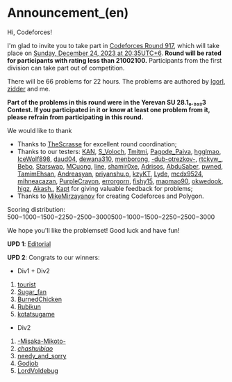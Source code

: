 # Announcement_(en)

Hi, Codeforces!

I'm glad to invite you to take part in [Codeforces Round 917](https://codeforces.com/contests/1917), which will take place on [Sunday, December 24, 2023 at 20:35UTC+6](https://codeforces.com/https://www.timeanddate.com/worldclock/fixedtime.html?day=24&month=12&year=2023&hour=17&min=35&sec=0&p1=166). **Round will be rated for participants with rating less than 21002100.** Participants from the first division can take part out of competition.

There will be 66 problems for 22 hours. The problems are authored by [IgorI](https://codeforces.com/profile/IgorI "Grandmaster IgorI"), [zidder](https://codeforces.com/profile/zidder "Grandmaster zidder") and me.

**Part of the problems in this round were in the Yerevan SU 28.1₀.₂₀₂3 Contest. If you participated in it or know at least one problem from it, please refrain from participating in this round.**

We would like to thank

 * Thanks to [TheScrasse](https://codeforces.com/profile/TheScrasse "Grandmaster TheScrasse") for excellent round coordination;
* Thanks to our testers: [KAN](https://codeforces.com/profile/KAN "Legendary Grandmaster KAN"), [S_Voloch](https://codeforces.com/profile/S_Voloch "Pupil S_Voloch"), [Tmitmi](https://codeforces.com/profile/Tmitmi "Expert Tmitmi"), [Pagode_Paiva](https://codeforces.com/profile/Pagode_Paiva "Expert Pagode_Paiva"), [hgglmao](https://codeforces.com/profile/hgglmao "Expert hgglmao"), [IceWolf898](https://codeforces.com/profile/IceWolf898 "Expert IceWolf898"), [daud04](https://codeforces.com/profile/daud04 "Specialist daud04"), [dewana310](https://codeforces.com/profile/dewana310 "Expert dewana310"), [menborong](https://codeforces.com/profile/menborong "Master menborong"), [-dub-otrezkov-](https://codeforces.com/profile/-dub-otrezkov- "Candidate Master -dub-otrezkov-"), [rtckyw_](https://codeforces.com/profile/rtckyw_ "Expert rtckyw_"), [Bebo](https://codeforces.com/profile/Bebo "Specialist Bebo"), [Starswap](https://codeforces.com/profile/Starswap "Specialist Starswap"), [MCuong](https://codeforces.com/profile/MCuong "Master MCuong"), [line](https://codeforces.com/profile/line "Candidate Master line"), [shamir0xe](https://codeforces.com/profile/shamir0xe "Expert shamir0xe"), [Adrisos](https://codeforces.com/profile/Adrisos "Expert Adrisos"), [AbduSaber](https://codeforces.com/profile/AbduSaber "Expert AbduSaber"), [pwned](https://codeforces.com/profile/pwned "Candidate Master pwned"), [TamimEhsan](https://codeforces.com/profile/TamimEhsan "Candidate Master TamimEhsan"), [Andreasyan](https://codeforces.com/profile/Andreasyan "Grandmaster Andreasyan"), [priyanshu.p](https://codeforces.com/profile/priyanshu.p "Expert priyanshu.p"), [kzyKT](https://codeforces.com/profile/kzyKT "Expert kzyKT"), [Lyde](https://codeforces.com/profile/Lyde "International Master Lyde"), [mcdx9524](https://codeforces.com/profile/mcdx9524 "Master mcdx9524"), [mihneacazan](https://codeforces.com/profile/mihneacazan "Expert mihneacazan"), [PurpleCrayon](https://codeforces.com/profile/PurpleCrayon "International Grandmaster PurpleCrayon"), [errorgorn](https://codeforces.com/profile/errorgorn "International Grandmaster errorgorn"), [fishy15](https://codeforces.com/profile/fishy15 "Master fishy15"), [maomao90](https://codeforces.com/profile/maomao90 "Grandmaster maomao90"), [okwedook](https://codeforces.com/profile/okwedook "Grandmaster okwedook"), [higz](https://codeforces.com/profile/higz "Candidate Master higz"), [Akash.](https://codeforces.com/profile/Akash. "Candidate Master Akash."), [Kapt](https://codeforces.com/profile/Kapt "International Grandmaster Kapt") for giving valuable feedback for problems;
* Thanks to [MikeMirzayanov](https://codeforces.com/profile/MikeMirzayanov "Headquarters, MikeMirzayanov") for creating Codeforces and Polygon.

Scoring distribution: 500−1000−1500−2250−2500−3000500−1000−1500−2250−2500−3000

We hope you'll like the problemset! Good luck and have fun!

**UPD 1**: [Editorial](Tutorial_(en).md)

**UPD 2**: Congrats to our winners:

 * Div1 + Div2

 1. [tourist](https://codeforces.com/profile/tourist "Legendary Grandmaster tourist")
2. [Sugar_fan](https://codeforces.com/profile/Sugar_fan "International Grandmaster Sugar_fan")
3. [BurnedChicken](https://codeforces.com/profile/BurnedChicken "Legendary Grandmaster BurnedChicken")
4. [Rubikun](https://codeforces.com/profile/Rubikun "International Grandmaster Rubikun")
5. [kotatsugame](https://codeforces.com/profile/kotatsugame "International Grandmaster kotatsugame")

 * Div2

 1. [-Misaka-Mikoto-](https://codeforces.com/profile/-Misaka-Mikoto- "Pupil -Misaka-Mikoto-")
2. [_chashuibiao_](https://codeforces.com/profile/_chashuibiao_ "Unrated, _chashuibiao_")
3. [needy_and_sorry](https://codeforces.com/profile/needy_and_sorry "Unrated, needy_and_sorry")
4. [Godjob](https://codeforces.com/profile/Godjob "Unrated, Godjob")
5. [LordVoIdebug](https://codeforces.com/profile/LordVoIdebug "Master LordVoIdebug")
